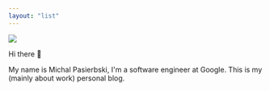 ```yaml
---
layout: "list"
---
```


<div class="intro">
    <img src="/me_summertime.jpg" class="author-avatar">
    <div>
        <p>Hi there 👋</p>
        <p>
            My name is Michal Pasierbski, I'm a software engineer at Google.
            This is my (mainly about work) personal blog.
        </p>
    </div>
</div>
